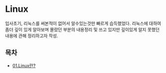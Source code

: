 # Linux 
입사초기, 리눅스를 써본적이 없어서 알수있는것만 빠르게 습득했었다. 리눅스에 대하여 좀더 깊이 있게 알아보며 몰랐던 부분의 내용정리 및 쓰고 있지만 깊이있게 알지 못했던 내용에 관해 정리하고자 작성.

## 목차
 * [01.Linux란?](#./contents-google/01.Linux란?.md)